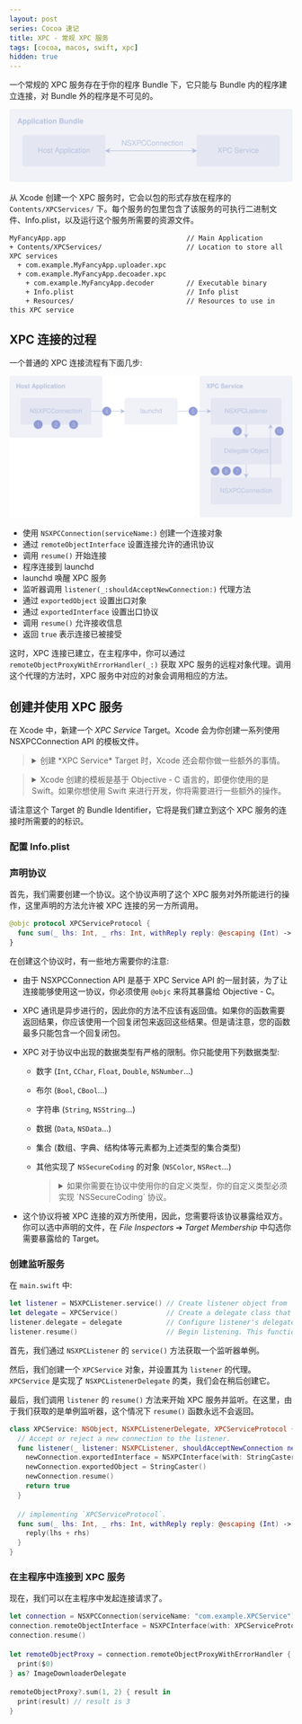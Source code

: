 ```yaml
---
layout: post
series: Cocoa 速记
title: XPC - 常规 XPC 服务
tags: [cocoa, macos, swift, xpc]
hidden: true
---
```


一个常规的 XPC 服务存在于你的程序 Bundle 下，它只能与 Bundle 内的程序建立连接，对 Bundle 外的程序是不可见的。

![](/assets/img/19042501.svg)

从 Xcode 创建一个 XPC 服务时，它会以包的形式存放在程序的 `Contents/XPCServices/` 下。每个服务的包里包含了该服务的可执行二进制文件、Info.plist，以及运行这个服务所需要的资源文件。

```
MyFancyApp.app                              // Main Application
+ Contents/XPCServices/                     // Location to store all XPC services
  + com.example.MyFancyApp.uploader.xpc
  + com.example.MyFancyApp.decoader.xpc
    + com.example.MyFancyApp.decoder        // Executable binary
    + Info.plist                            // Info plist
    + Resources/                            // Resources to use in this XPC service
```

## XPC 连接的过程

一个普通的 XPC 连接流程有下面几步:

![](/assets/img/19042502.svg)

- 使用 `NSXPCConnection(serviceName:)` 创建一个连接对象
- 通过 `remoteObjectInterface` 设置连接允许的通讯协议
- 调用 `resume()` 开始连接
- 程序连接到 launchd
- launchd 唤醒 XPC 服务
- 监听器调用 `listener(_:shouldAcceptNewConnection:)` 代理方法
- 通过 `exportedObject` 设置出口对象
- 通过 `exportedInterface` 设置出口协议
- 调用 `resume()` 允许接收信息
- 返回 `true` 表示连接已被接受

这时，XPC 连接已建立，在主程序中，你可以通过 `remoteObjectProxyWithErrorHandler(_:)` 获取 XPC 服务的远程对象代理。调用这个代理的方法时，XPC 服务中对应的对象会调用相应的方法。

## 创建并使用 XPC 服务

在 Xcode 中，新建一个 *XPC Service* Target。Xcode 会为你创建一系列使用 NSXPCConnection API 的模板文件。

> <details><summary markdown="span">创建 *XPC Service* Target 时，Xcode 还会帮你做一些额外的事情。</summary>
> 
> 它会:
>
> - 将这个 XPC 服务添加到宿主程序的 *Build Phases* ➔ *Embed XPC Services (Copy Files)* 中，*Destination* 为 *XPC Services (Contents/XPCServices)*。
> - 将这个 XPC 服务添加到宿主程序的 *Build Phases* ➔ *Target Dependencies* 中。
> - 将这个 XPC 服务添加到宿主程序的 *General* ➔ *Embedded Binaries* 中。
> </details>

> <details><summary markdown="span">Xcode 创建的模板是基于 Objective - C 语言的，即便你使用的是 Swift。如果你想使用 Swift 来进行开发，你将需要进行一些额外的操作。</summary>
> 
> 你需要将 `.h` 以及 `.m` 文件删除，并手动创建与它们对应的 `.swift` 文件。此外，你还需要在这个 Target 的 *Build Settings* 中:
>
> - 配置 *Linking* ➔ *Runpath Search Paths* 为 `@loader_path/../../../../Frameworks`。
> - 配置 *Swift Compiler* - *General* ➔ *Install Objective-C Compatibility Header* 为 `No`。
> - 配置 *Swift Compiler - General* ➔ *Objective-C Generated Interface Header Name* 为空。
> - 配置 *Swift Compiler - Language* ➔ *Swift Language Version* 为你偏好的 Swift 版本。
>
>  在这个 Target 中创建的 `.swift` 文件，你需要在 *Build Phases* ➔ *Compile Sources* 中添加它们。
> </details>

请注意这个 Target 的 Bundle Identifier，它将是我们建立到这个 XPC 服务的连接时所需要的的标识。

### 配置 Info.plist

### 声明协议

首先，我们需要创建一个协议。这个协议声明了这个 XPC 服务对外所能进行的操作，这里声明的方法允许被 XPC 连接的另一方所调用。

```swift
@objc protocol XPCServiceProtocol {
  func sum(_ lhs: Int, _ rhs: Int, withReply reply: @escaping (Int) -> ())
}
```

在创建这个协议时，有一些地方需要你的注意:

- 由于 NSXPCConnection API 是基于 XPC Service API 的一层封装，为了让连接能够使用这一协议，你必须使用 `@objc` 来将其暴露给 Objective - C。
- XPC 通讯是异步进行的，因此你的方法不应该有返回值。如果你的函数需要返回结果，你应该使用一个回复闭包来返回这些结果。但是请注意，您的函数最多只能包含一个回复闭包。
- XPC 对于协议中出现的数据类型有严格的限制。你只能使用下列数据类型:
  - 数字 (`Int`, `CChar`, `Float`, `Double`, `NSNumber`…)
  - 布尔 (`Bool`, `CBool`…)
  - 字符串 (`String`, `NSString`…)
  - 数据 (`Data`, `NSData`…)
  - 集合 (数组、字典、结构体等元素都为上述类型的集合类型)
  - 其他实现了 `NSSecureCoding` 的对象 (`NSColor`, `NSRect`…)
  
    > <details><summary markdown="span">如果你需要在协议中使用你的自定义类型，你的自定义类型必须实现 `NSSecureCoding` 协议。</summary>
    >
    > > Note: Before you read this section, you should read the chapters Serializations and Serializing Property Lists in Archives and Serializations Programming Guide to learn the basics of object serialization in Mac OS X.
    >
    > The `NSXPCConnection` class limits what objects can be passed over a connection. By default, it allows only known-safe classes—Foundation collection classes, `NSString`, and so on. You can identify these classes by whether they conform to the `NSSecureCoding` protocol.
    > Only classes that conform to this protocol can be sent to an `NSXPCConnection`-based helper. If you need to pass your own classes as parameters, you must ensure that they conform to the `NSSecureCoding` protocol, as described below.
    > However, this is not always sufficient. You need to do extra work in two situations:
    > - If you are passing the object inside a collection (dictionary, array, and so on).
    > - If you need to pass the object by proxy instead of copying the object.
    >
    > All three cases are described in the sections that follow.
    > **Conforming to NSSecureCoding**
    >
    > All objects passed over an NSXPC connection must conform to `NSSecureCoding`. to do this, your class must do the following:
    >
    > - **Declare support for secure coding.** Override the `supportsSecureCoding` method, and make it return `YES`.
    > - **Decode singleton class instances safely.** If the class overrides its `initWithCoder:` method, when decoding any instance variable, property, or other value that contains an object of a non-collection class (including custom classes) always use `decodeObjectOfClass:forKey:` to ensure that the data is of the expected type.
    > - **Decode collection classes safely.** Any non-collection class that contains instances of collection classes must override the **initWithCoder:** method. In that method, when decoding the collection object or objects, always use **decodeObjectOfClasses:forKey:** and provide a list of any objects that can appear within the collection.
    >
    > When generating the list of classes to allow within a decoded collection class, you should be aware of two things.
    >
    > First, Apple collection classes are not automatically whitelisted by the `decodeObjectOfClasses:forKey:` method, so you must include them explicitly in the array of class types.
    >
    > Second, you should list only classes that are direct members of the collection object graph that you are decoding without any intervening non-collection classes.
    >
    > For example, if you have an array of dictionaries, and one of those dictionaries might contain an instance of a custom class called `OuterClass`, and `OuterClass` has an instance variable of type `InnerClass`, you must include `OuterClass` in the list of classes because it is a direct member of the collection tree. However, you do not need to list `InnerClass` because there is a non-collection object between it and the collection tree.
    >
    > Figure 4-3 shows some examples of when whitelisting is required and shows when classes must provide overridden `initWithCoder:` methods.
    >
    > **Whitelisting a Class for Use Inside Containers**
    >
    > </details> 

- 这个协议将被 XPC 连接的双方所使用，因此，您需要将该协议暴露给双方。你可以选中声明的文件，在 *File Inspectors* ➔ *Target Membership* 中勾选你需要暴露给的 Target。

### 创建监听服务

在 `main.swift` 中:

```swift
let listener = NSXPCListener.service() // Create listener object from `NSXPCListener` service method.
let delegate = XPCService()            // Create a delegate class that conforms to `NSXPCConnectionDelegate`.
listener.delegate = delegate           // Configure listener's delegate to our own delegate class.
listener.resume()                      // Begin listening. This function never return.
```

首先，我们通过 `NSXPCListener` 的 `service()` 方法获取一个监听器单例。

然后，我们创建一个 `XPCService` 对象，并设置其为 `listener` 的代理。`XPCService` 是实现了 `NSXPCListenerDelegate` 的类，我们会在稍后创建它。

最后，我们调用 `listener` 的 `resume()` 方法来开始 XPC 服务并监听。在这里，由于我们获取的是单例监听器，这个情况下 `resume()` 函数永远不会返回。

```swift
class XPCService: NSObject, NSXPCListenerDelegate, XPCServiceProtocol {
  // Accept or reject a new connection to the listener.
  func listener(_ listener: NSXPCListener, shouldAcceptNewConnection newConnection: NSXPCConnection) -> Bool {
    newConnection.exportedInterface = NSXPCInterface(with: StringCasterProtocol.self)
    newConnection.exportedObject = StringCaster()
    newConnection.resume()
    return true
  }

  // implementing `XPCServiceProtocol`.
  func sum(_ lhs: Int, _ rhs: Int, withReply reply: @escaping (Int) -> ()) {
    reply(lhs + rhs)
  }
}
```

### 在主程序中连接到 XPC 服务

现在，我们可以在主程序中发起连接请求了。

```swift
let connection = NSXPCConnection(serviceName: "com.example.XPCService")
connection.remoteObjectInterface = NSXPCInterface(with: XPCServiceProtocol.self)
connection.resume()

let remoteObjectProxy = connection.remoteObjectProxyWithErrorHandler {
  print($0)
} as? ImageDownloaderDelegate

remoteObjectProxy?.sum(1, 2) { result in
  print(result) // result is 3
}
```
